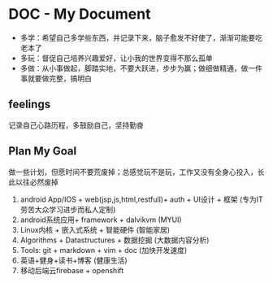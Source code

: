 # DOC - My Document

* 多学：希望自己多学些东西，并记录下来，脑子愈发不好使了，渐渐可能要吃老本了
* 多玩：督促自己培养兴趣爱好，让小我的世界变得不那么孤单
* 多做：从小事做起，脚踏实地，不要大跃进，步步为赢；做细做精通，做一件事就要做完整，搞明白

## feelings
记录自己心路历程，多鼓励自己，坚持勤奋


## Plan My Goal 
做一些计划，但愿时间不要荒废掉；总感觉玩不是玩，工作又没有全身心投入，长此以往必然废掉
1.  android App/IOS + web(jsp,js,html,restfull)+ auth + UI设计 + 框架  (专为IT劳苦大众学习进步而私人定制) 
2.  android系统应用+ framework + dalvikvm (MYUI)
3.  Linux内核 + 嵌入式系统 + 智能硬件 (智能家居)
3.  Algorithms + Datastructures + 数据挖掘 (大数据内容分析)
4.  Tools: git + markdown + vim + doc (加快开发速度)
5.  英语+健身+读书+博客 (健康生活)
6.  移动后端云firebase + openshift
